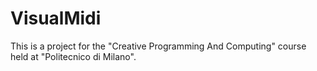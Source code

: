 # VisualMidi

This is a project for the "Creative Programming And Computing" course held at "Politecnico di Milano".

